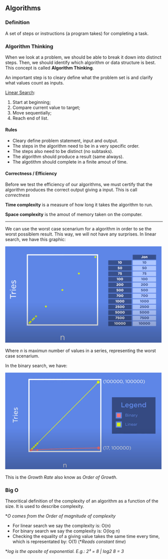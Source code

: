 

## Algorithms


### Definition

A set of steps or instructions (a program takes) for completing a task.

### Algorithm Thinking

When we look at a problem, we should be able to break it down into distinct steps. Then, we should identify which algorithm or data structure is best. This concept is called **Algorithm Thinking**.

An important step is to cleary define what the problem set is and clarify what values count as inputs.


<ins>Linear Search</ins>:
  1. Start at beginning;
  2. Compare current value to target;
  3. Move sequentially;
  4. Reach end of list.


#### Rules

- Cleary define problem statement, input and output.
- The steps in the algorithm need to be in a very specific order.
- The steps also need to be distinct (no subtasks).
- The algorithm should produce a result (same always).
- The algotithm should complete in a finite amout of time.

#### Correctness / Efficiency

Before we test the efficiency of our algorithms, we must certify that the algorithm produces the correct output giving a input. This is call *correctness* 

**Time complexity** is a measure of how long it takes the algorithm to run.

**Space complexity** is the amout of memory taken on the computer.

---


We can use the worst case scenarium for a algorithm in order to se the worst possiblem result. This way, we will not have any surprises. In linear search, we have this graphic:


<img src='images/linear_search_efficiency_01.png' alt='linear search efficiency' width='500px'/>

Where *n* is maximun number of values in a series, representing the worst case scenarium.

In the binary search, we have:

<img src='images/order_of_growth.png' alt='linear search efficiency' width='500px'/>

This is the *Growth Rate* also know as *Order of Growth*.


### Big O

Theoritical definition of the complexity of an algorithm as a function of the size. It is used to describe complexity.

**O comes from the Order of magnitude of complexity*

- For linear search we say the complexity is: O(n)
- For binary search we say the complexity is: O(log n)
- Checking the equality of a giving value takes the same time every time, which is representated by: O(1)   (**Reads constant time*)


**log is the oposite of exponential. E.g.: 2³ = 8 | log2 8 = 3*

